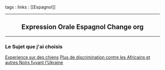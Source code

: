 tags : 
links : [[Espagnol]]

****

<h2 style="text-align: center;"> Expression Orale Espagnol Change org </h2>

****


### Le Sujet que j'ai choisis 

[Experience sur des chiens](https://www.change.org/p/universidad-de-barcelona-salvar-a-los-38-cachorros-beagle-del-laboratorio-vivotecnia-de-su-ejecuci%C3%B3n?source_location=discover_feed)
[Plus de discrimination contre les Africains et autres Noirs fuyant l'Ukraine](https://www.change.org/p/no-m%C3%A1s-discriminaci%C3%B3n-hacia-african-s-y-otras-personas-negras-que-huyen-de-ucrania?source_location=discover_feed)
